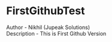 # FirstGithubTest

Author - Nikhil (Jupeak Solutions)<br />
Description - This is First Github Version
